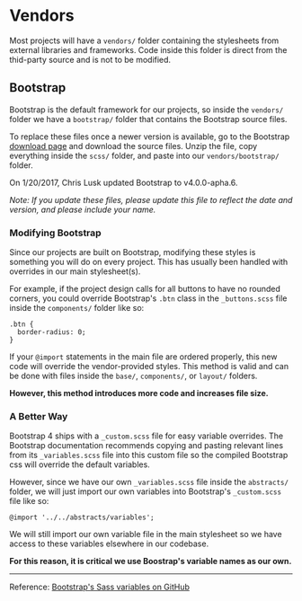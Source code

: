 # Vendors

Most projects will have a `vendors/` folder containing the stylesheets from external libraries and frameworks. Code inside this folder is direct from the thid-party source and is not to be modified. 

## Bootstrap

Bootstrap is the default framework for our projects, so inside the `vendors/` folder we have a `bootstrap/` folder that contains the Bootstrap source files.

To replace these files once a newer version is available, go to the Bootstrap [download page](http://v4-alpha.getbootstrap.com/getting-started/download/) and download the source files. Unzip the file, copy everything inside the `scss/` folder, and paste into our `vendors/bootstrap/` folder.

On 1/20/2017, Chris Lusk updated Bootstrap to v4.0.0-apha.6.

*Note: If you update these files, please update this file to reflect the date and version, and please include your name.*

### Modifying Bootstrap

Since our projects are built on Bootstrap, modifying these styles is something you will do on every project. This has usually been handled with overrides in our main stylesheet(s).

For example, if the project design calls for all buttons to have no rounded corners, you could override Bootstrap's `.btn` class in the `_buttons.scss` file inside the `components/` folder like so:

```css3
.btn {
  border-radius: 0;
}
```

If your `@import` statements in the main file are ordered properly, this new code will override the vendor-provided styles. This method is valid and can be done with files inside the `base/`, `components/`, or `layout/` folders.

**However, this method introduces more code and increases file size.**

### A Better Way

Bootstrap 4 ships with a `_custom.scss` file for easy variable overrides. The Bootstrap documentation recommends copying and pasting relevant lines from its `_variables.scss` file into this custom file so the compiled Bootstrap css will override the default variables.

However, since we have our own `_variables.scss` file inside the `abstracts/` folder, we will just import our own variables into Bootstrap's `_custom.scss` file like so:

```
@import '../../abstracts/variables';
```

We will still import our own variable file in the main stylesheet so we have access to these variables elsewhere in our codebase.

**For this reason, it is critical we use Boostrap's variable names as our own.**

---

Reference: [Bootstrap's Sass variables on GitHub](http://github.com/twbs/bootstrap-sass/blob/master/assets/stylesheets/bootstrap/_variables.scss)
